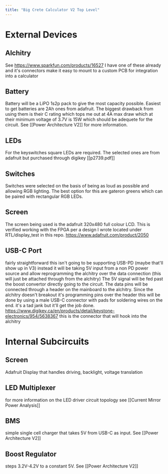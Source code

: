 ```yaml
---
title: "Big Crete Calculator V2 Top Level"
---
```



# External Devices

## Alchitry
See https://www.sparkfun.com/products/16527 I have one of these already and it's connectors make it easy to mount to a custom PCB for integration into a calculator

## Battery
Battery will be a LiPO 1s2p pack to give the most capacity possible. Easiest to get batteries are 2Ah ones from adafruit. The biggest drawback from using them is their C rating which tops me out at 4A max draw which at their minimum voltage of 3.7V is 15W which should be adequete for the circuit. See [[Power Architecture V2]] for more information.

## LEDs
For the keyswitches square LEDs are required. The selected ones are from adafruit but purchased through digikey [[p2739.pdf]]

## Switches
Switches were selected on the basis of being as loud as possible and allowing RGB lighting. The best option for this are gateron greens which can be paired with rectangular RGB LEDs. 

## Screen
The screen being used is the adafruit 320x480 full colour LCD. This is verified working with the FPGA per a design I wrote located under RTL/display_test in this repo. https://www.adafruit.com/product/2050

## USB-C Port
fairly straightforward this isn't going to be supporting USB-PD (maybe that'll show up in V3) instead it will be taking 5V input from a non PD power source and allow reprogramming the alchitry over the data connection (this will just be attached through from the alchitry)
The 5V signal will be fed past the boost convertor directly going to the circuit. The data pins will be connected through a header on the mainboard to the alchitry. Since the alchitry doesn't breakout it's programming pins over the header this will be done by using a male USB-C connector with pads for soldering wires on the end. it's a tad jank but it'll get the job done. https://www.digikey.ca/en/products/detail/keystone-electronics/954/5638367
this is the connector that will hook into the alchitry


# Internal Subcircuits

## Screen
Adafruit Display that handles driving, backlight, voltage translation

## LED Multiplexer
for more information on the LED driver circuit topology see [[Current Mirror Power Analysis]] 

## BMS
simple single cell charger that takes 5V from USB-C as input. See [[Power Architecture V2]]

## Boost Regulator 
steps 3.2V-4.2V to a constant 5V. See [[Power Architecture V2]]